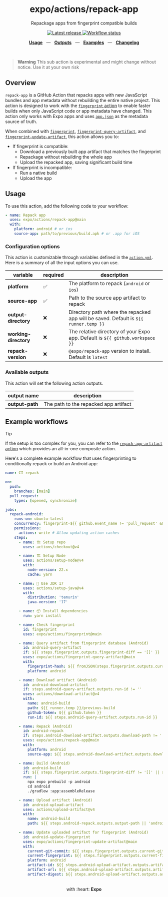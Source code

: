 <div align="center">
  <h1>expo/actions/repack-app</h1>
  <p>Repackage apps from fingerprint compatible builds</p>
</div>

<p align="center">
  <a href="https://github.com/expo/actions/releases" title="Latest release">
    <picture>
      <source media="(prefers-color-scheme: dark)" srcset="https://img.shields.io/github/package-json/v/expo/actions?style=flat-square&color=0366D6&labelColor=49505A">
      <img alt="Latest release" src="https://img.shields.io/github/package-json/v/expo/actions?style=flat-square&color=0366D6&labelColor=D1D5DA" />
    </picture>
  </a>
  <a href="https://github.com/expo/actions/actions" title="Workflow status">
    <picture>
      <source media="(prefers-color-scheme: dark)" srcset="https://img.shields.io/github/actions/workflow/status/expo/actions/test.yml?branch=main&style=flat-square&labelColor=49505A">
      <img alt="Workflow status" src="https://img.shields.io/github/actions/workflow/status/expo/actions/test.yml?branch=main&style=flat-square&labelColor=D1D5DA" />
    </picture>
  </a>
</p>

<p align="center">
  <a href="#usage"><b>Usage</b></a>
  &nbsp;&nbsp;&mdash;&nbsp;&nbsp;
  <a href="#available-outputs"><b>Outputs</b></a>
  &nbsp;&nbsp;&mdash;&nbsp;&nbsp;
  <a href="#example-workflows"><b>Examples</b></a>
  &nbsp;&nbsp;&mdash;&nbsp;&nbsp;
  <a href="https://github.com/expo/actions/blob/main/CHANGELOG.md"><b>Changelog</b></a>
</p>

<br />

> **Warning**
> This sub action is experimental and might change without notice. Use it at your own risk

## Overview

`repack-app` is a GitHub Action that repacks apps with new JavaScript bundles and app metadata without rebuilding the entire native project. This action is designed to work with the [`fingerprint` action](../fingerprint/README.md) to enable faster builds when only JavaScript code or app metadata have changed. This action only works with Expo apps and uses [`app.json`](https://docs.expo.dev/versions/latest/config/app/) as the metadata source of truth.

When combined with [`fingerprint`](../fingerprint/action.yml), [`fingerprint-query-artifact`](../fingerprint-query-artifact/action.yml), and [`fingerprint-update-artifact`](../fingerprint-update-artifact/action.yml), this action allows you to:

- If fingerprint is compatible:
  - Download a previously built app artifact that matches the fingerprint
  - Repackage without rebuilding the whole app
  - Upload the repacked app, saving significant build time
- If fingerprint is incompatible:
  - Run a native build
  - Upload the app

## Usage

To use this action, add the following code to your workflow:

```yaml
- name: Repack app
  uses: expo/actions/repack-app@main
  with:
    platform: android # or ios
    source-app: path/to/previous/build.apk # or .app for iOS
```

### Configuration options

This action is customizable through variables defined in the [`action.yml`](action.yml).
Here is a summary of all the input options you can use.

| variable              | required | description                                                                          |
| --------------------- | -------- | ------------------------------------------------------------------------------------ |
| **platform**          | ✅       | The platform to repack (`android` or `ios`)                                          |
| **source-app**        | ✅       | Path to the source app artifact to repack                                            |
| **output-directory**  | ❌       | Directory path where the repacked app will be saved. Default is `${{ runner.temp }}` |
| **working-directory** | ❌       | The relative directory of your Expo app. Default is `${{ github.workspace }}`        |
| **repack-version**    | ❌       | `@expo/repack-app` version to install. Default is `latest`                           |

### Available outputs

This action will set the following action outputs.

| output name     | description                           |
| --------------- | ------------------------------------- |
| **output-path** | The path to the repacked app artifact |

## Example workflows

> [!TIP]
> If the setup is too complex for you, you can refer to the [`repack-app-artifact` action](../repack-app-artifact/README.md) which provides an all-in-one composite action.

Here's a complete example workflow that uses fingerprinting to conditionally repack or build an Android app:

```yaml
name: CI repack

on:
  push:
    branches: [main]
  pull_request:
    types: [opened, synchronize]

jobs:
  repack-android:
    runs-on: ubuntu-latest
    concurrency: fingerprint-${{ github.event_name != 'pull_request' && 'main' || github.run_id }}
    permissions:
      actions: write # Allow updating action caches
    steps:
      - name: 🏗 Setup repo
        uses: actions/checkout@v4

      - name: 🏗 Setup Node
        uses: actions/setup-node@v4
        with:
          node-version: 22.x
          cache: yarn

      - name: 🔨 Use JDK 17
        uses: actions/setup-java@v4
        with:
          distribution: 'temurin'
          java-version: '17'

      - name: 📦 Install dependencies
        run: yarn install

      - name: Check fingerprint
        id: fingerprint
        uses: expo/actions/fingerprint@main

      - name: Query artifact from fingerprint database (Android)
        id: android-query-artifact
        if: ${{ steps.fingerprint.outputs.fingerprint-diff == '[]' }}
        uses: expo/actions/fingerprint-query-artifact@main
        with:
          fingerprint-hash: ${{ fromJSON(steps.fingerprint.outputs.current-fingerprint).hash }}
          platform: android

      - name: Download artifact (Android)
        id: android-download-artifact
        if: steps.android-query-artifact.outputs.run-id != ''
        uses: actions/download-artifact@v4
        with:
          name: android-build
          path: ${{ runner.temp }}/previous-build
          github-token: ${{ github.token }}
          run-id: ${{ steps.android-query-artifact.outputs.run-id }}

      - name: Repack (Android)
        id: android-repack
        if: steps.android-download-artifact.outputs.download-path != ''
        uses: expo/actions/repack-app@main
        with:
          platform: android
          source-app: ${{ steps.android-download-artifact.outputs.download-path }}

      - name: Build (Android)
        id: android-build
        if: ${{ steps.fingerprint.outputs.fingerprint-diff != '[]' || steps.android-query-artifact.outputs.run-id == '' }}
        run: |
          npx expo prebuild -p android
          cd android
          ./gradlew :app:assembleRelease

      - name: Upload artifact (Android)
        id: android-upload-artifact
        uses: actions/upload-artifact@v4
        with:
          name: android-build
          path: ${{ steps.android-repack.outputs.output-path || 'android/app/build/outputs/apk/release/app-release.apk' }}

      - name: Update uploaded artifact for fingerprint (Android)
        id: android-update-fingerprint
        uses: expo/actions/fingerprint-update-artifact@main
        with:
          current-git-commit: ${{ steps.fingerprint.outputs.current-git-commit }}
          current-fingerprint: ${{ steps.fingerprint.outputs.current-fingerprint }}
          platform: android
          artifact-id: ${{ steps.android-upload-artifact.outputs.artifact-id }}
          artifact-url: ${{ steps.android-upload-artifact.outputs.artifact-url }}
          artifact-digest: ${{ steps.android-upload-artifact.outputs.artifact-digest }}
```

<div align="center">
  <br />
  with :heart:&nbsp;<strong>Expo</strong>
  <br />
</div>

